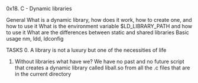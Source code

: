 0x18. C - Dynamic libraries


General
What is a dynamic library, how does it work, how to create one, and how to use it
What is the environment variable $LD_LIBRARY_PATH and how to use it
What are the differences between static and shared libraries
Basic usage nm, ldd, ldconfig

TASKS
0. A library is not a luxury but one of the necessities of life


1. Without libraries what have we? We have no past and no future
script that creates a dynamic library called liball.so from all the .c files that are in the current directory
